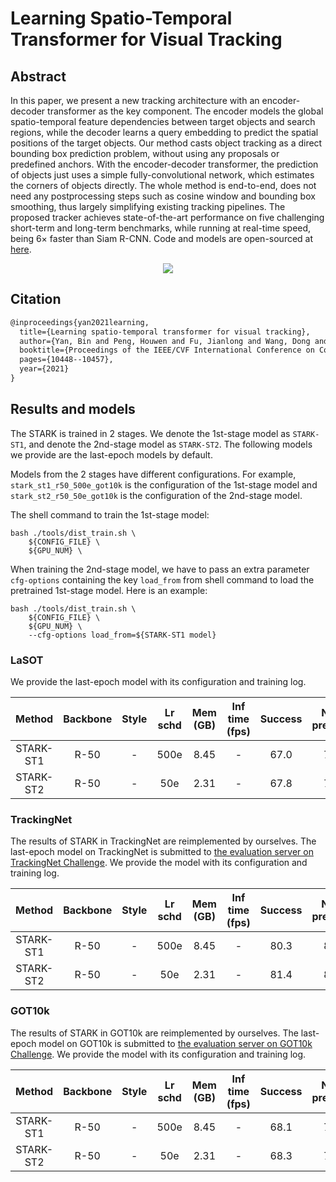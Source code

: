 # Learning Spatio-Temporal Transformer for Visual Tracking

## Abstract

<!-- [ABSTRACT] -->

In this paper, we present a new tracking architecture with an encoder-decoder transformer as the key component. The encoder models the global spatio-temporal feature dependencies between target objects and search regions, while the decoder learns a query embedding to predict the spatial positions of the target objects. Our method casts object tracking as a direct bounding box prediction problem, without using any proposals or predefined anchors. With the encoder-decoder transformer, the prediction of objects just uses a simple fully-convolutional network, which estimates the corners of objects directly. The whole method is end-to-end, does not need any postprocessing steps such as cosine window and bounding box smoothing, thus largely simplifying existing tracking pipelines. The proposed tracker achieves state-of-the-art performance on five challenging short-term and long-term benchmarks, while running at real-time speed, being 6× faster than Siam R-CNN. Code and models are open-sourced at [here](https://github.com/researchmm/Stark).

<!-- [IMAGE] -->

<div align="center">
  <img src="https://user-images.githubusercontent.com/34888372/155925284-38187ef3-30f2-434f-bed8-133c0061f3e3.png"/>
</div>

## Citation

<!-- [ALGORITHM] -->

```latex
@inproceedings{yan2021learning,
  title={Learning spatio-temporal transformer for visual tracking},
  author={Yan, Bin and Peng, Houwen and Fu, Jianlong and Wang, Dong and Lu, Huchuan},
  booktitle={Proceedings of the IEEE/CVF International Conference on Computer Vision},
  pages={10448--10457},
  year={2021}
}
```

## Results and models

The STARK is trained in 2 stages. We denote the 1st-stage model as `STARK-ST1`, and denote the 2nd-stage model as `STARK-ST2`. The following models we provide are the last-epoch models by default.

Models from the 2 stages have different configurations. For example, `stark_st1_r50_500e_got10k` is the configuration of the 1st-stage model and `stark_st2_r50_50e_got10k` is the configuration of the 2nd-stage model.

The shell command to train the 1st-stage model:

```
bash ./tools/dist_train.sh \
    ${CONFIG_FILE} \
    ${GPU_NUM} \
```

When training the 2nd-stage model, we have to pass an extra parameter `cfg-options` containing the key `load_from` from shell command to load the pretrained 1st-stage model. Here is an example:

```
bash ./tools/dist_train.sh \
    ${CONFIG_FILE} \
    ${GPU_NUM} \
    --cfg-options load_from=${STARK-ST1 model}
```

### LaSOT

We provide the last-epoch model with its configuration and training log.

|  Method   | Backbone | Style | Lr schd | Mem (GB) | Inf time (fps) | Success | Norm precision | Precision |                                       Config                                        |                                                                                                                                       Download                                                                                                                                       |
| :-------: | :------: | :---: | :-----: | :------: | :------------: | :-----: | :------------: | :-------: | :---------------------------------------------------------------------------------: | :----------------------------------------------------------------------------------------------------------------------------------------------------------------------------------------------------------------------------------------------------------------------------------: |
| STARK-ST1 |   R-50   |   -   |  500e   |   8.45   |       -        |  67.0   |      77.3      |   71.7    | [config](stark-st1_resnet50_8xb16-500e_got10k-lasot-trackingnet-coco_test-lasot.py) | [model](https://download.openmmlab.com/mmtracking/sot/stark/stark_st1_r50_500e_lasot/stark_st1_r50_500e_lasot_20220414_185654-9c19e39e.pth) \| [log](https://download.openmmlab.com/mmtracking/sot/stark/stark_st1_r50_500e_lasot/stark_st1_r50_500e_lasot_20220414_185654.log.json) |
| STARK-ST2 |   R-50   |   -   |   50e   |   2.31   |       -        |  67.8   |      78.5      |   73.0    | [config](stark-st2_resnet50_8xb16-50e_got10k-lasot-trackingnet-coco_test-lasot.py)  |   [model](https://download.openmmlab.com/mmtracking/sot/stark/stark_st2_r50_50e_lasot/stark_st2_r50_50e_lasot_20220416_170201-b1484149.pth) \| [log](https://download.openmmlab.com/mmtracking/sot/stark/stark_st2_r50_50e_lasot/stark_st2_r50_50e_lasot_20220416_170201.log.json)   |

### TrackingNet

The results of STARK in TrackingNet are reimplemented by ourselves. The last-epoch model on TrackingNet is submitted to [the evaluation server on TrackingNet Challenge](http://eval.tracking-net.org/web/challenges/challenge-page/39/submission). We provide the model with its configuration and training log.

|  Method   | Backbone | Style | Lr schd | Mem (GB) | Inf time (fps) | Success | Norm precision | Precision |                                          Config                                           |                                                                                                                                       Download                                                                                                                                       |
| :-------: | :------: | :---: | :-----: | :------: | :------------: | :-----: | :------------: | :-------: | :---------------------------------------------------------------------------------------: | :----------------------------------------------------------------------------------------------------------------------------------------------------------------------------------------------------------------------------------------------------------------------------------: |
| STARK-ST1 |   R-50   |   -   |  500e   |   8.45   |       -        |  80.3   |      85.0      |   77.7    | [config](stark-st1_resnet50_8xb16-500e_got10k-lasot-trackingnet-coco_test-trackingnet.py) | [model](https://download.openmmlab.com/mmtracking/sot/stark/stark_st1_r50_500e_lasot/stark_st1_r50_500e_lasot_20220414_185654-9c19e39e.pth) \| [log](https://download.openmmlab.com/mmtracking/sot/stark/stark_st1_r50_500e_lasot/stark_st1_r50_500e_lasot_20220414_185654.log.json) |
| STARK-ST2 |   R-50   |   -   |   50e   |   2.31   |       -        |  81.4   |      86.2      |   79.0    | [config](stark-st2_resnet50_8xb16-50e_got10k-lasot-trackingnet-coco_test-trackingnet.py)  |   [model](https://download.openmmlab.com/mmtracking/sot/stark/stark_st2_r50_50e_lasot/stark_st2_r50_50e_lasot_20220416_170201-b1484149.pth) \| [log](https://download.openmmlab.com/mmtracking/sot/stark/stark_st2_r50_50e_lasot/stark_st2_r50_50e_lasot_20220416_170201.log.json)   |

### GOT10k

The results of STARK in GOT10k are reimplemented by ourselves. The last-epoch model on GOT10k is submitted to [the evaluation server on GOT10k Challenge](http://got-10k.aitestunion.com/). We provide the model with its configuration and training log.

|  Method   | Backbone | Style | Lr schd | Mem (GB) | Inf time (fps) | Success | Norm precision | Precision |                                        Config                                        |                                                                                                                                         Download                                                                                                                                         |
| :-------: | :------: | :---: | :-----: | :------: | :------------: | :-----: | :------------: | :-------: | :----------------------------------------------------------------------------------: | :--------------------------------------------------------------------------------------------------------------------------------------------------------------------------------------------------------------------------------------------------------------------------------------: |
| STARK-ST1 |   R-50   |   -   |  500e   |   8.45   |       -        |  68.1   |      77.4      |   62.4    | [config](stark-st1_resnet50_8xb16-500e_got10k-lasot-trackingnet-coco_test-got10k.py) | [model](https://download.openmmlab.com/mmtracking/sot/stark/stark_st1_r50_500e_got10k/stark_st1_r50_500e_got10k_20220223_125400-40ead158.pth) \| [log](https://download.openmmlab.com/mmtracking/sot/stark/stark_st1_r50_500e_got10k/stark_st1_r50_500e_got10k_20220223_125400.log.json) |
| STARK-ST2 |   R-50   |   -   |   50e   |   2.31   |       -        |  68.3   |      77.6      |   62.7    | [config](stark-st2_resnet50_8xb16-50e_got10k-lasot-trackingnet-coco_test-got10k.py)  |   [model](https://download.openmmlab.com/mmtracking/sot/stark/stark_st2_r50_50e_got10k/stark_st2_r50_50e_got10k_20220226_124213-ee39bbff.pth) \| [log](https://download.openmmlab.com/mmtracking/sot/stark/stark_st2_r50_50e_got10k/stark_st2_r50_50e_got10k_20220226_124213.log.json)   |
